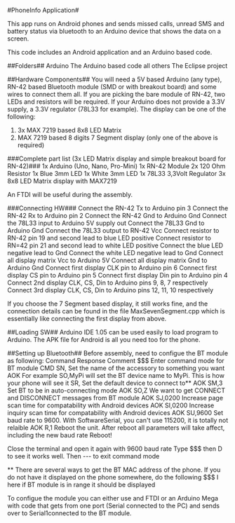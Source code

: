 #PhoneInfo Application#

This app runs on Android phones and sends missed calls, unread SMS and battery status via bluetooth to an Arduino device that shows the data on a screen.

This code includes an Android application and an Arduino based code. 

##Folders##
Arduino		The Arduino based code
all others	The Eclipse project

##Hardware Components##
You will need a 5V based Arduino (any type), RN-42 based Bluetooth module (SMD or with breakout board) and some wires to
connect them all. If you are picking the bare module of RN-42, two LEDs and resistors will be required. If your Arduino does
not provide a 3.3V supply, a 3.3V regulator (78L33 for example). The display can be one of the following:
1. 3x MAX 7219 based 8x8 LED Matrix
2. MAX 7219 based 8 digits 7 Segment display
(only one of the above is required)

###Complete part list (3x LED Matrix display and simple breakout board for RN-42)###
1x	Arduino (Uno, Nano, Pro-Mini)
1x	RN-42 Module
2x	120 Ohm Resistor
1x	Blue 3mm LED
1x	White 3mm LED
1x	78L33 3,3Volt Regulator
3x	8x8 LED Matrix display with MAX7219


An FTDI will be useful during the assembly.

###Connecting HW###
Connect the RN-42 Tx to Arduino pin 3
Connect the RN-42 Rx to Arduino pin 2
Connect the RN-42 Gnd to Arduino Gnd
Connect the 78L33 input to Arduino 5V supply out
Connect the 78L33 Gnd to Arduino Gnd
Connect the 78L33 output to RN-42 Vcc
Connect resistor to RN-42 pin 19 and second lead to blue LED positive
Connect resistor to RN=42 pin 21 and second lead to white LED positive
Connect the blue LED negative lead to Gnd
Connect the white LED negative lead to Gnd
Connect all display matrix Vcc to Arduino 5V
Connect all display matrix Gnd to Arduino Gnd
Connect first display CLK pin to Arduino pin 6
Connect first display CS pin to Arduino pin 5
Connect first display Din pin to Arduino pin 4
Connect 2nd display CLK, CS, Din to Arduino pins 9, 8, 7 respectively
Connect 3rd display CLK, CS, Din to Arduino pins 12, 11, 10 respectively

If you choose the 7 Segment based display, it still works fine, and the connection details can be found
in the file MaxSevenSegment.cpp  which is essentially like connecting the first display from above.

##Loading SW##
Arduino IDE 1.05 can be used easily to load program to Arduino.
The APK file for Android is all you need too for the phone.


##Setting up Bluetooth##
 Before assembly, need to configue the BT module as following:
 Command Response                Comment
 $$$                             Enter command mode for BT module
	CMD
 SN,<friendly name>		Set the name of the accessory to something you want
 	AOK			For example SO,MyPi will set the BT device name to MyPi. This is how your phone will see it
 SR,<phone BT MAC address>      Set the default device to connect to**
        AOK
 SM,3                           Set BT to be in auto-connecting mode
        AOK
 SO,Z                           We want to get CONNECT and DISCONNECT messages from BT module
        AOK
 SJ,0200			Increase page scan time for compatability with Android devices
	AOK
 SI,0200			Increase inquiry scan time for compatability with Android devices
	AOK
 SU,9600			Set baud rate to 9600. With SoftwareSerial, you can't use 115200, it is totally not relaible
	AOK
 R,1				Reboot the unit. After reboot all parameters will take affect, including the new baud rate
	Reboot!

  Close the terminal and open it again with 9600 baud rate
  Type $$$ then D<CR> to see it works well. Then ---<CR> to exit command mode

  ** There are several ways to get the BT MAC address of the phone. If you do not
     have it displayed on the phone somewhere, do the following
      $$$
      I
     here if BT module is in range it should be displayed

  To configue the module you can either use and FTDI or an Arduino Mega with
  code that gets from one port (Serial connected to the PC) and sends over to
  Serial1connected to the BT module.

